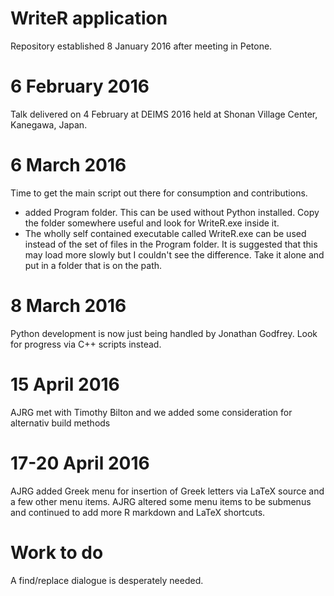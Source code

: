 # WriteR application 

Repository established 8 January 2016 after meeting in Petone.


# 6 February 2016

Talk delivered on 4 February at DEIMS 2016 held at Shonan Village Center, Kanegawa, Japan.

# 6 March 2016

Time to get the main script out there for consumption and contributions.
- added Program folder. This can be used without Python installed. Copy the folder somewhere useful and look for WriteR.exe inside it.
- The wholly self contained executable called WriteR.exe can be used instead of the set of files in the Program folder. It is suggested that this may load more slowly but I couldn't see the difference. Take it alone and put in a folder that is on the path.



# 8 March 2016

Python development is now  just being handled by Jonathan Godfrey. Look for progress via C++ scripts instead.

# 15 April 2016

AJRG met with Timothy Bilton and we added some consideration for alternativ build methods

# 17-20 April 2016

AJRG added Greek menu for insertion of Greek letters via LaTeX source and a few other menu items.
AJRG altered some menu items to be submenus and continued to add more R markdown and LaTeX shortcuts.


# Work to do

A find/replace dialogue is desperately needed.

